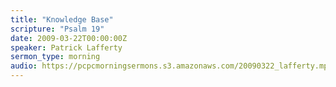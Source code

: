 ```yaml
---
title: "Knowledge Base"
scripture: "Psalm 19"
date: 2009-03-22T00:00:00Z
speaker: Patrick Lafferty
sermon_type: morning
audio: https://pcpcmorningsermons.s3.amazonaws.com/20090322_lafferty.mp3 
---
```



